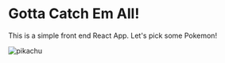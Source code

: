 # Gotta Catch Em All!

This is a simple front end React App. Let's pick some Pokemon!

![pikachu](/public/pika512.png)